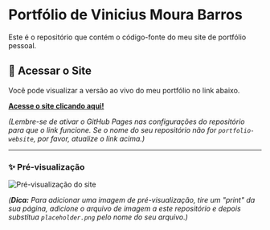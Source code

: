 # Portfólio de Vinicius Moura Barros

Este é o repositório que contém o código-fonte do meu site de portfólio pessoal.

## 🚀 Acessar o Site

Você pode visualizar a versão ao vivo do meu portfólio no link abaixo.

**[Acesse o site clicando aqui!](https://Viniciusmbbr.github.io/portfolio-website/)**

*(Lembre-se de ativar o GitHub Pages nas configurações do repositório para que o link funcione. Se o nome do seu repositório não for `portfolio-website`, por favor, atualize o link acima.)*

---

### ✨ Pré-visualização

![Pré-visualização do site](placeholder.png)

*(**Dica:** Para adicionar uma imagem de pré-visualização, tire um "print" da sua página, adicione o arquivo de imagem a este repositório e depois substitua `placeholder.png` pelo nome do seu arquivo.)*
